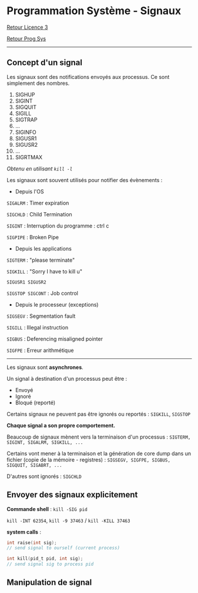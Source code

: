 # Programmation Système - Signaux

[Retour Licence 3](https://mcheungsen.github.io/cours/ "Licence 3")

[Retour Prog Sys](index.md)

---

## Concept d'un signal

Les signaux sont des notifications envoyés aux processus. Ce sont simplement des nombres.

1. SIGHUP
2. SIGINT
3. SIGQUIT
4. SIGILL
5. SIGTRAP
6. ...
29. SIGINFO
30. SIGUSR1
31. SIGUSR2
32. ...
64. SIGRTMAX

*Obtenu en utilisant `kill -l`*

Les signaux sont souvent utilisés pour notifier des évènements : 
- Depuis l'OS

`SIGALRM` : Timer expiration

`SIGCHLD` : Child Termination

`SIGINT` : Interruption du programme : ctrl c

`SIGPIPE` : Broken Pipe
- Depuis les applications

`SIGTERM` : "please terminate"

`SIGKILL` : "Sorry I have to kill u"

`SIGUSR1 SIGUSR2`

`SIGSTOP SIGCONT` : Job control

- Depuis le processeur (exceptions)

`SIGSEGV` : Segmentation fault

`SIGILL` : Illegal instruction

`SIGBUS` : Deferencing misaligned pointer

`SIGFPE` : Erreur arithmétique

------

Les signaux sont **asynchrones**.

Un signal à destination d'un processus peut être : 
- Envoyé
- Ignoré
- Bloqué (reporté)

Certains signaux ne peuvent pas être ignorés ou reportés : `SIGKILL`, `SIGSTOP`

**Chaque signal a son propre comportement.**

Beaucoup de signaux mènent vers la terminaison d'un processus : `SIGTERM, SIGINT, SIGALRM, SIGKILL, ...`

Certains vont mener à la terminaison et la génération de core dump dans un fichier (copie de la mémoire - registres) : `SIGSEGV, SIGFPE, SIGBUS, SIGQUIT, SIGABRT, ...`

D'autres sont ignorés : `SIGCHLD`

## Envoyer des signaux explicitement

**Commande shell** : `kill -SIG pid`

`kill -INT 62354`, `kill -9 37463` / `kill -KILL 37463`

**system calls** : 
```c
int raise(int sig);
// send signal to ourself (current process)

int kill(pid_t pid, int sig);
// send signal sig to process pid
```

## Manipulation de signal
